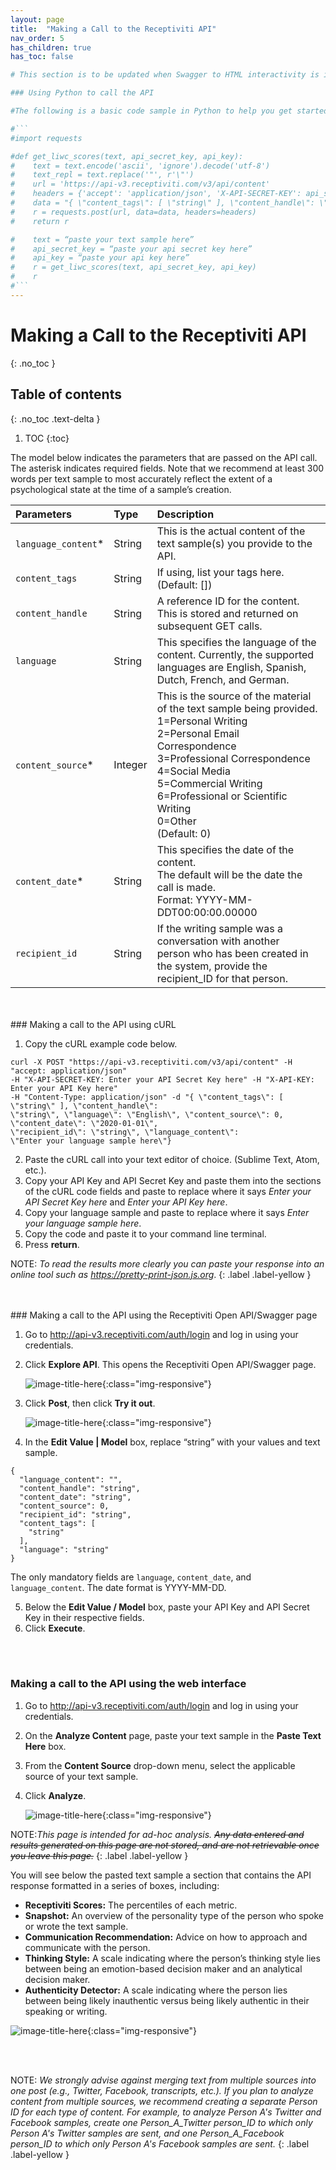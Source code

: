 ```yaml
---
layout: page
title:  "Making a Call to the Receptiviti API"
nav_order: 5
has_children: true
has_toc: false

# This section is to be updated when Swagger to HTML interactivity is implemented and can be placed (if using) at the bottom before the final note.

### Using Python to call the API

#The following is a basic code sample in Python to help you get started with the Receptiviti API: _(This section is to be updated when Swagger to HTML interactivity is implemented)_

#```
#import requests

#def get_liwc_scores(text, api_secret_key, api_key):
#    text = text.encode('ascii', 'ignore').decode('utf-8')
#    text_repl = text.replace('"', r'\"')
#    url = 'https://api-v3.receptiviti.com/v3/api/content'
#    headers = {'accept': 'application/json', 'X-API-SECRET-KEY': api_secret_key, 'X-API-# # KEY': api_key, 'Content-Type': 'application/json'}
#    data = "{ \"content_tags\": [ \"string\" ], \"content_handle\": \"string\", #\"language\": \"pa_english\", \"content_source\": 0, \"content_date\": \"2020-01-01\", #\"recipient_id\": \"string\", \"language_content\": \"" + text_repl + "\"}"
#    r = requests.post(url, data=data, headers=headers)
#    return r

#    text = “paste your text sample here”
#    api_secret_key = “paste your api secret key here”
#    api_key = “paste your api key here”
#    r = get_liwc_scores(text, api_secret_key, api_key)
#    r
#```
---
```


# Making a Call to the Receptiviti API
{: .no_toc }

## Table of contents
{: .no_toc .text-delta }

1. TOC
{:toc}

The model below indicates the parameters that are passed on the API call. The asterisk indicates required fields. Note that we recommend at least 300 words per text sample to most accurately reflect the extent of a psychological state at the time of a sample’s creation.

| Parameters        | Type          | Description |
|:-------------|:------------------|:------|
| `language_content`* |String  | This is the actual content of the text sample(s) you provide to the API.  |
| `content_tags` | String | If using, list your tags here. (Default: [])  |
| `content_handle` | String   | A reference ID for the content.<br> This is stored and returned on subsequent GET calls.  |
| `language` |  String     | This specifies the language of the content. Currently, the supported languages are English, Spanish, Dutch, French, and German.|
| `content_source`* |Integer| This is the source of the material of the text sample being provided. <br>1=Personal Writing<br>2=Personal Email Correspondence<br>3=Professional Correspondence<br>4=Social Media<br>5=Commercial Writing<br>6=Professional or Scientific Writing<br>0=Other<br>(Default: 0) |
| `content_date`* |String  | This specifies the date of the content.<br> The default will be the date the call is made.<br> Format: YYYY-MM-DDT00:00:00.00000  |
| `recipient_id` |String  |If the writing sample was a conversation with another<br> person who has been created in the system, provide the recipient_ID for that person.    |

<br>
<br>
### Making a call to the API using cURL

1. Copy the cURL example code below.
```
curl -X POST "https://api-v3.receptiviti.com/v3/api/content" -H "accept: application/json"
-H "X-API-SECRET-KEY: Enter your API Secret Key here" -H "X-API-KEY: Enter your API Key here"
-H "Content-Type: application/json" -d "{ \"content_tags\": [ \"string\" ], \"content_handle\":
\"string\", \"language\": \"English\", \"content_source\": 0, \"content_date\": \"2020-01-01\",
\"recipient_id\": \"string\", \"language_content\":
\"Enter your language sample here\"}
```

2. Paste the cURL call into your text editor of choice. (Sublime Text, Atom, etc.).
3. Copy your API Key and API Secret Key and paste them into the sections of the cURL code fields and paste to replace where it says _Enter your API Secret Key here_ and _Enter your API Key here_.
4. Copy your language sample and paste to replace where it says _Enter your language sample here_.
5. Copy the code and paste it to your command line terminal.
6. Press **return**.

NOTE: _To read the results more clearly you can paste your response into an online tool such as <https://pretty-print-json.js.org>_.
{: .label .label-yellow }

<br>
<br>
### Making a call to the API using the Receptiviti Open API/Swagger page

1. Go to <http://api-v3.receptiviti.com/auth/login> and log in using your credentials.
2. Click **Explore API**. This opens the Receptiviti Open API/Swagger page.

    ![image-title-here](https://lh5.googleusercontent.com/tqyw1ztPs1geaVZoq1vYua7zDiT__6pp1jWVRUEeI7CQAwm7fCVXXXku33emOoce3XHsVQu4niwX9TiIxWJxm8zoxUlp3vbc-p3387odndSoQATn42hSsnKpSjI09w){:class="img-responsive"}

3. Click **Post**, then click **Try it out**.

    ![image-title-here](https://lh6.googleusercontent.com/CUggMD4PB4eDdUpu6wbugs2Ijt6mP3XV97n8BFIqhZ-cqJYnLizDoBt0yBSODafR93kljyJsikYmlAGIHl4Wlj5WGX9ve8AZWiTGJxBz-37X6ICT0TcLgJxuCyGw1g){:class="img-responsive"}
4. In the **Edit Value | Model** box, replace “string” with your values and text sample.
```
{
  "language_content": "",
  "content_handle": "string",
  "content_date": "string",
  "content_source": 0,
  "recipient_id": "string",
  "content_tags": [
    "string"
  ],
  "language": "string"
}
```
The only mandatory fields are `language`, `content_date`, and `language_content`. The date format is YYYY-MM-DD.

5. Below the **Edit Value / Model** box, paste your API Key and API Secret Key in their respective fields.
6. Click **Execute**.
<br>
<br>

### Making a call to the API using the web interface

1. Go to <http://api-v3.receptiviti.com/auth/login> and log in using your credentials.
2. On the **Analyze Content** page, paste your text sample in the **Paste Text Here** box.  
3. From the **Content Source** drop-down menu, select the applicable source of your text sample.
4. Click **Analyze**.

    ![image-title-here](https://lh5.googleusercontent.com/0msDZjyou6pXfEIazyrtBxKwjfN0kUEH6iByfEEe4iQ9cAeCaZeNXmeWkwQLFV6YfXUcqkiXQtFFM02_XX0x1nj9Y7YOZuzvv7iK0scKxWvZAhZn_sU5dy57b2BJrQ){:class="img-responsive"}


NOTE:_This page is intended for ad-hoc analysis. ~~Any data entered and results generated on this page are not stored, and are not retrievable once you leave this page.~~_
{: .label .label-yellow }

You will see below the pasted text sample a section that contains the API response formatted in a series of boxes, including:
* **Receptiviti Scores:** The percentiles of each metric.
* **Snapshot:** An overview of the personality type of the person who spoke or wrote the text sample.
* **Communication Recommendation:** Advice on how to approach and communicate with the person.
* **Thinking Style:** A scale indicating where the person’s thinking style lies between being an emotion-based decision maker and an analytical decision maker.
* **Authenticity Detector:** A scale indicating where the person lies between being likely inauthentic versus being likely authentic in their speaking or writing.

![image-title-here](https://lh4.googleusercontent.com/mZm3ZC8sjQPrAxpZWD8QPlPivNpNqh-2Robw4vnMg1K2Er8gxhxujq4199VIDewOBpDYiDz4QmRxGqTcaqPn6JMYvRxIbspU-cnqSerdINixDElpyGejaz0x-mvS5A){:class="img-responsive"}

<br>
<br>

NOTE: _We strongly advise against merging text from multiple sources into one post (e.g., Twitter, Facebook, transcripts, etc.). If you plan to analyze content from multiple sources, we recommend creating a separate Person ID for each type of content. For example, to analyze Person A's Twitter and Facebook samples, create one Person_A_Twitter person_ID to which only Person A's Twitter samples are sent, and one Person_A_Facebook person_ID to which only Person A's Facebook samples are sent._
{: .label .label-yellow }
